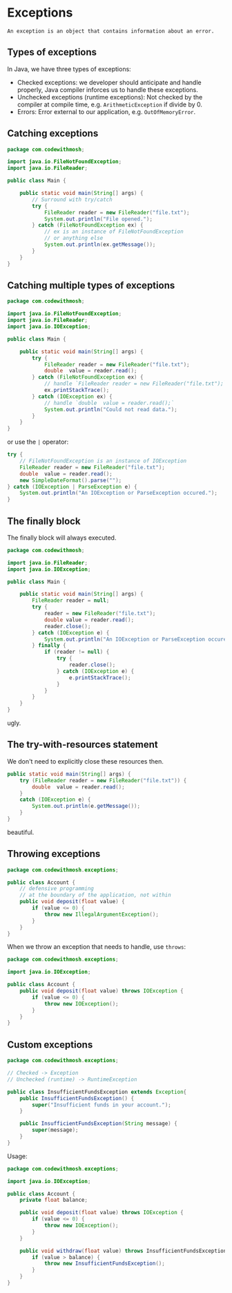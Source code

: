 # Exceptions

```{note}
An exception is an object that contains information about an error.
```

## Types of exceptions

In Java, we have three types of exceptions:

* Checked exceptions: we developer should anticipate and handle properly, Java compiler inforces us to handle these exceptions.
* Unchecked exceptions (runtime exceptions): Not checked by the compiler at compile time, e.g. `ArithmeticException` if divide by 0.
* Errors: Error external to our application, e.g. `OutOfMemoryError`.

## Catching exceptions

```java
package com.codewithmosh;

import java.io.FileNotFoundException;
import java.io.FileReader;

public class Main {

    public static void main(String[] args) {
        // Surround with try/catch
        try {
            FileReader reader = new FileReader("file.txt");
            System.out.println("File opened.");
        } catch (FileNotFoundException ex) {
            // ex is an instance of FileNotFoundException
            // or anything else
            System.out.println(ex.getMessage());
        }
    }
}
```

## Catching multiple types of exceptions

```java
package com.codewithmosh;

import java.io.FileNotFoundException;
import java.io.FileReader;
import java.io.IOException;

public class Main {

    public static void main(String[] args) {
        try {
            FileReader reader = new FileReader("file.txt");
            double  value = reader.read();
        } catch (FileNotFoundException ex) {
            // handle `FileReader reader = new FileReader("file.txt");`
            ex.printStackTrace();
        } catch (IOException ex) {
            // handle `double  value = reader.read();`
            System.out.println("Could not read data.");
        }
    }
}
```

or use the `|` operator:

```java
try {
    // FileNotFoundException is an instance of IOException
    FileReader reader = new FileReader("file.txt");
    double  value = reader.read();
    new SimpleDateFormat().parse("");
} catch (IOException | ParseException e) {
    System.out.println("An IOException or ParseException occured.");
}
```

## The finally block

The finally block will always executed.

```java
package com.codewithmosh;

import java.io.FileReader;
import java.io.IOException;

public class Main {

    public static void main(String[] args) {
        FileReader reader = null;
        try {
            reader = new FileReader("file.txt");
            double value = reader.read();
            reader.close();
        } catch (IOException e) {
            System.out.println("An IOException or ParseException occured.");
        } finally {
            if (reader != null) {
                try {
                    reader.close();
                } catch (IOException e) {
                    e.printStackTrace();
                }
            }
        }
    }
}
```

ugly.

## The try-with-resources statement

We don't need to explicitly close these resources then.

```java
public static void main(String[] args) {
    try (FileReader reader = new FileReader("file.txt")) {
        double  value = reader.read();
    }
    catch (IOException e) {
        System.out.println(e.getMessage());
    }
}
```

beautiful.

## Throwing exceptions

```java
package com.codewithmosh.exceptions;

public class Account {
    // defensive programming
    // at the boundary of the application, not within
    public void deposit(float value) {
        if (value <= 0) {
            throw new IllegalArgumentException();
        }
    }
}
```

When we throw an exception that needs to handle, use `throws`:

```java
package com.codewithmosh.exceptions;

import java.io.IOException;

public class Account {
    public void deposit(float value) throws IOException {
        if (value <= 0) {
            throw new IOException();
        }
    }
}
```

## Custom exceptions

```java
package com.codewithmosh.exceptions;

// Checked -> Exception
// Unchecked (runtime) -> RuntimeException

public class InsufficientFundsException extends Exception{
    public InsufficientFundsException() {
        super("Insufficient funds in your account.");
    }

    public InsufficientFundsException(String message) {
        super(message);
    }
}
```

Usage:

```java
package com.codewithmosh.exceptions;

import java.io.IOException;

public class Account {
    private float balance;

    public void deposit(float value) throws IOException {
        if (value <= 0) {
            throw new IOException();
        }
    }

    public void withdraw(float value) throws InsufficientFundsException{
        if (value > balance) {
            throw new InsufficientFundsException();
        }
    }
}
```

